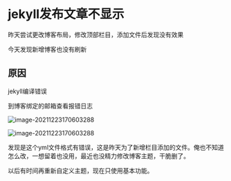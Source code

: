 # jekyll发布文章不显示

昨天尝试更改博客布局，修改顶部栏目，添加文件后发现没有效果

今天发现新增博客也没有刷新

## 原因

jekyll编译错误

到博客绑定的邮箱查看报错日志



![image-20211223170603288](https://github.com/modiman/modiman.github.io/blob/gh-pages/docs/_posts/imgs/image-20211115125643082.png?raw=true)



![image-20211223170603288](https://github.com/modiman/modiman.github.io/blob/gh-pages/docs/_posts/imgs/image-20211115125724429.png?raw=true)

发现是这个yml文件格式有错误，这是昨天为了新增栏目添加的文件。俺也不知道怎么改，一想留着也没用，最近也没精力修改博客主题，干脆删了。

以后有时间再重新自定义主题，现在只使用基本功能。